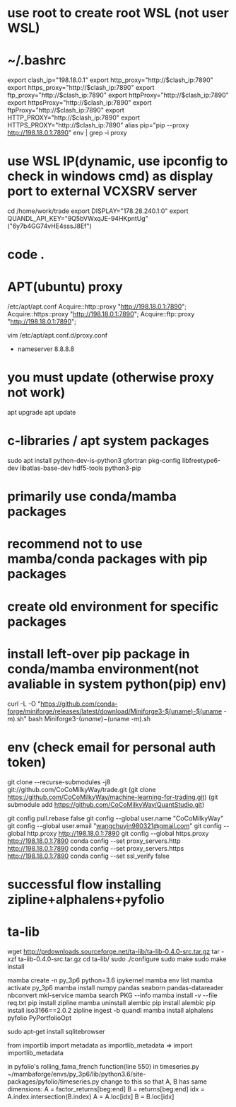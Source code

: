 # use root to create root WSL (not user WSL)
# ~/.bashrc
export clash_ip="198.18.0.1"
export http_proxy="http://$clash_ip:7890"
export https_proxy="http://$clash_ip:7890"
export ftp_proxy="http://$clash_ip:7890"
export httpProxy="http://$clash_ip:7890"
export httpsProxy="http://$clash_ip:7890"
export ftpProxy="http://$clash_ip:7890"
export HTTP_PROXY="http://$clash_ip:7890"
export HTTPS_PROXY="http://$clash_ip:7890"
alias pip="pip --proxy http://198.18.0.1:7890"
env | grep -i proxy
# use WSL IP(dynamic, use ipconfig to check in windows cmd) as display port to external VCXSRV server
cd /home/work/trade
export DISPLAY="178.28.240.1:0"
export QUANDL_API_KEY="9Q5bVWxqJE-94HKpntUg"
("6y7b4GG74vHE4sssJ8Ef")
# code .

# APT(ubuntu) proxy
/etc/apt/apt.conf
Acquire::http::proxy "http://198.18.0.1:7890";
Acquire::https::proxy "http://198.18.0.1:7890";
Acquire::ftp::proxy "http://198.18.0.1:7890";

vim /etc/apt/apt.conf.d/proxy.conf
- nameserver 8.8.8.8

# you must update (otherwise proxy not work)
apt upgrade
apt update
# c-libraries / apt system packages
sudo apt install python-dev-is-python3 gfortran pkg-config libfreetype6-dev libatlas-base-dev hdf5-tools python3-pip

# primarily use conda/mamba packages
# recommend not to use mamba/conda packages with pip packages
# create old environment for specific packages
# install left-over pip package in conda/mamba environment(not avaliable in system python(pip) env)
curl -L -O "https://github.com/conda-forge/miniforge/releases/latest/download/Miniforge3-$(uname)-$(uname -m).sh"
bash Miniforge3-$(uname)-$(uname -m).sh

# env (check email for personal auth token)
git clone --recurse-submodules -j8 git://github.com/CoCoMilkyWay/trade.git
(git clone https://github.com/CoCoMilkyWay/machine-learning-for-trading.git)
(git submodule add https://github.com/CoCoMilkyWay/QuantStudio.git)

git config pull.rebase false
git config --global user.name "CoCoMilkyWay"
git config --global user.email "wangchuyin980321@gmail.com"
git config --global http.proxy http://198.18.0.1:7890
git config --global https.proxy http://198.18.0.1:7890
conda config --set proxy_servers.http http://198.18.0.1:7890
conda config --set proxy_servers.https http://198.18.0.1:7890
conda config --set ssl_verify false

# successful flow installing zipline+alphalens+pyfolio

# ta-lib
wget http://prdownloads.sourceforge.net/ta-lib/ta-lib-0.4.0-src.tar.gz
tar -xzf ta-lib-0.4.0-src.tar.gz
cd ta-lib/
sudo ./configure
sudo make
sudo make install

mamba create -n py_3p6 python=3.6 ipykernel
mamba env list
mamba activate py_3p6
mamba install numpy pandas seaborn pandas-datareader nbconvert mkl-service
mamba search PKG --info
mamba install -v --file req.txt
pip install zipline
mamba uninstall alembic
pip install alembic
pip install iso3166==2.0.2
zipline ingest -b quandl
mamba install alphalens pyfolio PyPortfolioOpt

sudo apt-get install sqlitebrowser

from importlib import metadata as importlib_metadata =>
import importlib_metadata

in pyfolio's rolling_fama_french function(line 550) in timeseries.py
~/mambaforge/envs/py_3p6/lib/python3.6/site-packages/pyfolio/timeseries.py
change to this so that A, B has same dimensions:
    A = factor_returns[beg:end]
    B = returns[beg:end]
    idx = A.index.intersection(B.index)
    A = A.loc[idx]
    B = B.loc[idx]

# 
